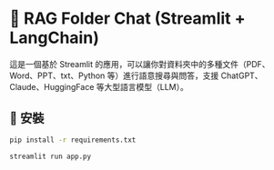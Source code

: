 # 📁 RAG Folder Chat (Streamlit + LangChain)

這是一個基於 Streamlit 的應用，可以讓你對資料夾中的多種文件（PDF、Word、PPT、txt、Python 等）進行語意搜尋與問答，支援 ChatGPT、Claude、HuggingFace 等大型語言模型（LLM）。

## 🔧 安裝

```bash
pip install -r requirements.txt

streamlit run app.py